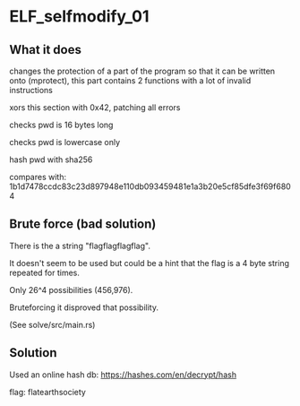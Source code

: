 # ELF_selfmodify_01

## What it does

changes the protection of a part of the program so that it can be written onto (mprotect), this part contains 2 functions with a lot of invalid instructions

xors this section with 0x42, patching all errors

checks pwd is 16 bytes long

checks pwd is lowercase only

hash pwd with sha256

compares with: 1b1d7478ccdc83c23d897948e110db093459481e1a3b20e5cf85dfe3f69f6804

## Brute force (bad solution)

There is the a string "flagflagflagflag".

It doesn't seem to be used but could be a hint that the flag is a 4 byte string repeated for times.

Only 26^4 possibilities (456,976).

Bruteforcing it disproved that possibility.

(See solve/src/main.rs)

## Solution

Used an online hash db: https://hashes.com/en/decrypt/hash

flag: flatearthsociety
